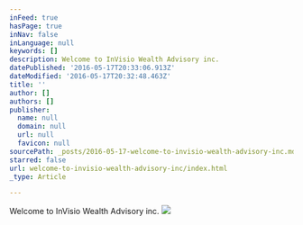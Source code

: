```yaml
---
inFeed: true
hasPage: true
inNav: false
inLanguage: null
keywords: []
description: Welcome to InVisio Wealth Advisory inc.
datePublished: '2016-05-17T20:33:06.913Z'
dateModified: '2016-05-17T20:32:48.463Z'
title: ''
author: []
authors: []
publisher:
  name: null
  domain: null
  url: null
  favicon: null
sourcePath: _posts/2016-05-17-welcome-to-invisio-wealth-advisory-inc.md
starred: false
url: welcome-to-invisio-wealth-advisory-inc/index.html
_type: Article

---
```

Welcome to InVisio Wealth Advisory inc.
![](https://the-grid-user-content.s3-us-west-2.amazonaws.com/13b45b70-0d1c-47f7-b00b-b4a329e38a54.jpg)